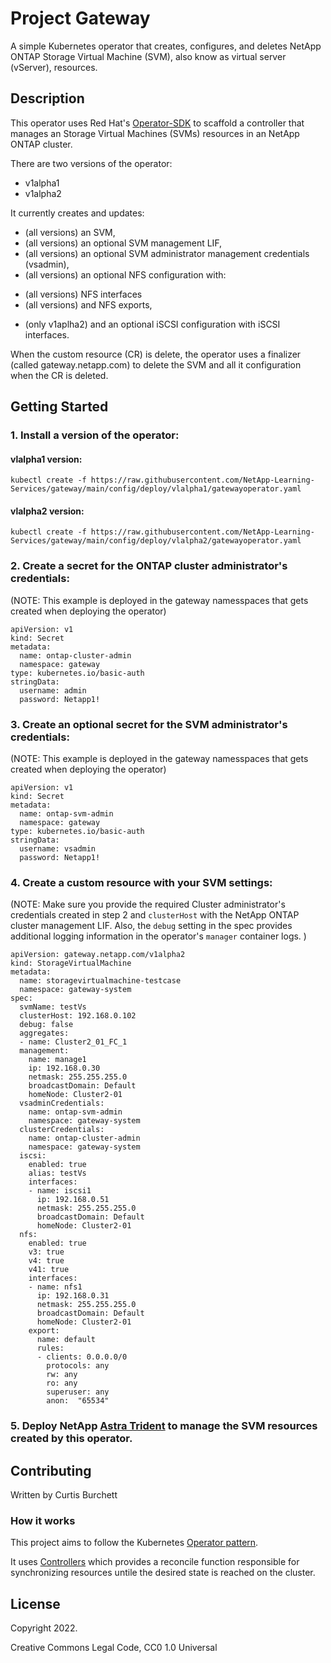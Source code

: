 # Project Gateway 
A simple Kubernetes operator that creates, configures, and deletes NetApp ONTAP Storage Virtual Machine (SVM), also know as virtual server (vServer), resources.

## Description
This operator uses Red Hat's [Operator-SDK](https://sdk.operatorframework.io) to scaffold a controller that manages an Storage Virtual Machines (SVMs) resources in an NetApp ONTAP cluster. 

There are two versions of the operator:
* v1alpha1
* v1alpha2

It currently creates and updates:
* (all versions) an SVM, 
* (all versions) an optional SVM management LIF, 
* (all versions) an optional SVM administrator management credentials (vsadmin), 
* (all versions) an optional NFS configuration with:
- (all versions) NFS interfaces
- (all versions) and NFS exports, 
* (only v1aplha2) and an optional iSCSI configuration with iSCSI interfaces.

When the custom resource (CR) is delete, the operator uses a finalizer (called gateway.netapp.com) to delete the SVM and all it configuration when the CR is deleted.  

## Getting Started

### 1. Install a version of the operator: 

#### vlalpha1 version:
```
kubectl create -f https://raw.githubusercontent.com/NetApp-Learning-Services/gateway/main/config/deploy/vlalpha1/gatewayoperator.yaml
```

#### vlalpha2 version:
```
kubectl create -f https://raw.githubusercontent.com/NetApp-Learning-Services/gateway/main/config/deploy/vlalpha2/gatewayoperator.yaml
```

### 2. Create a secret for the ONTAP cluster administrator's credentials:

(NOTE: This example is deployed in the gateway namesspaces that gets created when deploying the operator)
	
```
apiVersion: v1
kind: Secret
metadata:
  name: ontap-cluster-admin
  namespace: gateway
type: kubernetes.io/basic-auth
stringData:
  username: admin
  password: Netapp1!
```
	
### 3. Create an optional secret for the SVM administrator's credentials: 

(NOTE: This example is deployed in the gateway namesspaces that gets created when deploying the operator)

```
apiVersion: v1
kind: Secret
metadata:
  name: ontap-svm-admin
  namespace: gateway
type: kubernetes.io/basic-auth
stringData:
  username: vsadmin
  password: Netapp1!
```

### 4. Create a custom resource with your SVM settings:

(NOTE: Make sure you provide the required Cluster administrator's credentials created in step 2 and ```clusterHost``` with the NetApp ONTAP cluster management LIF. Also, the ```debug``` setting in the spec provides additional logging information in the operator's ```manager``` container logs. ) 
	
```
apiVersion: gateway.netapp.com/v1alpha2
kind: StorageVirtualMachine
metadata:
  name: storagevirtualmachine-testcase
  namespace: gateway-system
spec:
  svmName: testVs
  clusterHost: 192.168.0.102
  debug: false
  aggregates:
  - name: Cluster2_01_FC_1
  management:
    name: manage1
    ip: 192.168.0.30
    netmask: 255.255.255.0
    broadcastDomain: Default
    homeNode: Cluster2-01
  vsadminCredentials:
    name: ontap-svm-admin
    namespace: gateway-system 
  clusterCredentials:
    name: ontap-cluster-admin
    namespace: gateway-system
  iscsi:
    enabled: true
    alias: testVs
    interfaces:
    - name: iscsi1
      ip: 192.168.0.51
      netmask: 255.255.255.0
      broadcastDomain: Default
      homeNode: Cluster2-01
  nfs:
    enabled: true
    v3: true
    v4: true
    v41: true
    interfaces:
    - name: nfs1
      ip: 192.168.0.31
      netmask: 255.255.255.0
      broadcastDomain: Default
      homeNode: Cluster2-01
    export:
      name: default
      rules:
      - clients: 0.0.0.0/0
        protocols: any
        rw: any
        ro: any
        superuser: any
        anon:  "65534"
``` 

### 5. Deploy NetApp [Astra Trident](https://github.com/NetApp/trident) to manage the SVM resources created by this operator.

## Contributing
Written by Curtis Burchett

### How it works
This project aims to follow the Kubernetes [Operator pattern](https://kubernetes.io/docs/concepts/extend-kubernetes/operator/).

It uses [Controllers](https://kubernetes.io/docs/concepts/architecture/controller/) which provides a reconcile function responsible for synchronizing resources untile the desired state is reached on the cluster. 

## License

Copyright 2022.

Creative Commons Legal Code, CC0 1.0 Universal

